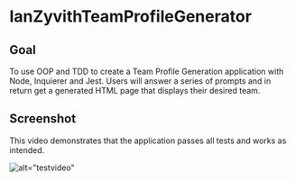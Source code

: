 # IanZyvithTeamProfileGenerator

## Goal

To use OOP and TDD to create a Team Profile Generation application with Node, Inquierer and Jest. Users will answer a series of prompts and in return get a generated HTML page that displays their desired team.

## Screenshot

This video demonstrates that the application passes all tests and works as intended.

![alt="testvideo"](./assets/Untitled_%20Oct%2014%2C%202022%206_28%20PM.gif)
